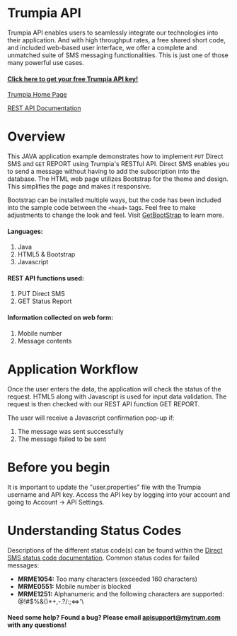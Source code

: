 # Trumpia API #
Trumpia API enables users to seamlessly integrate our technologies into their application. And with high throughput rates, a free shared short code, and included web-based user interface, we offer a complete and unmatched suite of SMS messaging functionalities. This is just one of those many powerful use cases.

#### [Click here to get your free Trumpia API key!](https://api.trumpia.com) ####

[Trumpia Home Page](https://trumpia.com)

[REST API Documentation](http://api.trumpia.com/docs/rest/overview.php)

# Overview #
This JAVA application example demonstrates how to implement `PUT` Direct SMS and `GET` REPORT using Trumpia's RESTful API. Direct SMS enables you to send a message without having to add the subscription into the database. The HTML web page utilizes Bootstrap for the theme and design. This simplifies the page and makes it responsive.

Bootstrap can be installed multiple ways, but the code has been included into the sample code between the `<head>` tags. Feel free to make adjustments to change the look and feel. Visit [GetBootStrap](https://getbootstrap.com/docs/4.0/getting-started/introduction/) to learn more.

#### Languages: ####
1. Java
2. HTML5 & Bootstrap
3. Javascript

#### REST API functions used: ####
1. PUT Direct SMS
2. GET Status Report

#### Information collected on web form: ####
1. Mobile number
2. Message contents

# Application Workflow #
Once the user enters the data, the application will check the status of the request. HTML5 along with Javascript is used for input data validation. The request is then checked with our REST API function GET REPORT.

The user will receive a Javascript confirmation pop-up if:
1. The message was sent successfully
2. The message failed to be sent

# Before you begin #
It is important to update the "user.properties" file with the Trumpia username and API key. Access the API key by logging into your account and going to Account -> API Settings.

# Understanding Status Codes #
Descriptions of the different status code(s) can be found within the [Direct SMS status code documentation](http://trumpia.com/api/docs/rest/status-code/direct-sms.php#put). Common status codes for failed messages:
* **MRME1054:** Too many characters (exceeded 160 characters)
* **MRME0551:** Mobile number is blocked
* **MRME1251:** Alphanumeric and the following characters are supported: \@\!\#\$\%\&\(\)\*\+\,\-\.\?\/\:\;\<\=\>\'\

#### Need some help? Found a bug? Please email [apisupport@mytrum.com](mailto:apisupport@mytrum.com) with any questions! ####

